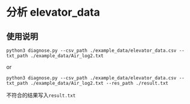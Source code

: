 # 分析 elevator_data   


## 使用说明  
`python3 diagnose.py --csv_path ./example_data/elevator_data.csv --txt_path ./example_data/Air_log2.txt`  

or  

`python3 diagnose.py --csv_path ./example_data/elevator_data.csv --txt_path ./example_data/Air_log2.txt --res_path ./result.txt`  

不符合的结果写入`result.txt`  
